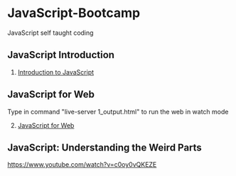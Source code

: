 # JavaScript-Bootcamp
JavaScript self taught coding

## JavaScript Introduction
1. [Introduction to JavaScript](https://github.com/benjavicha1/JavaScript-Bootcamp/tree/master/Intro-to-JavaScript)


## JavaScript for Web
Type in command "live-server 1_output.html" to run the web in watch mode

2. [JavaScript for Web](https://github.com/benjavicha1/JavaScript-Bootcamp/tree/master/JavaScript-for-Web)

## JavaScript: Understanding the Weird Parts
https://www.youtube.com/watch?v=c0oy0vQKEZE
